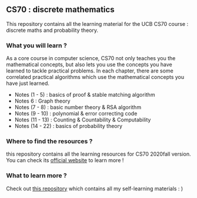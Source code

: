 ## CS70 : discrete mathematics

This repository contains all the learning material for the UCB CS70 course : discrete maths and probability theory. 

### What you will learn ?

As a core course in computer science, CS70 not only teaches you the mathematical concepts, but also lets you use the concepts you have learned to tackle practical problems. In each chapter, there are some correlated practical algorithms which use the mathematical concepts you have just learned. 

- Notes (1 - 5) : basics of proof & stable matching algorithm
- Notes 6 : Graph theory
- Notes (7 - 8) : basic number theory & RSA algorithm
- Notes (9 - 10) : polynomial & error correcting code
- Notes (11 - 13) : Counting & Countability & Computability
- Notes (14 - 22) : basics of probability theory 

### Where to find the resources ?

this repository contains all the learning resources for CS70 2020fall version. You can check its [official website](http://www.eecs70.org) to learn more !

### What to learn more ?

Check out [this repository](https://github.com/PKUFlyingPig/Self-learning-Computer-Science) which contains all my self-learning materials : )